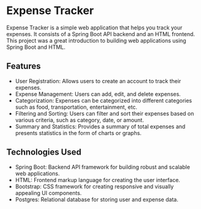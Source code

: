# Expense Tracker
Expense Tracker is a simple web application that helps you track your expenses. It consists of a Spring Boot API backend and an HTML frontend. This project was a great introduction to building web applications using Spring Boot and HTML.

## Features
* User Registration: Allows users to create an account to track their expenses.
* Expense Management: Users can add, edit, and delete expenses.
* Categorization: Expenses can be categorized into different categories such as food, transportation, entertainment, etc.
* Filtering and Sorting: Users can filter and sort their expenses based on various criteria, such as category, date, or amount.
* Summary and Statistics: Provides a summary of total expenses and presents statistics in the form of charts or graphs.

## Technologies Used
* Spring Boot: Backend API framework for building robust and scalable web applications.
* HTML: Frontend markup language for creating the user interface.
* Bootstrap: CSS framework for creating responsive and visually appealing UI components.
* Postgres: Relational database for storing user and expense data.
